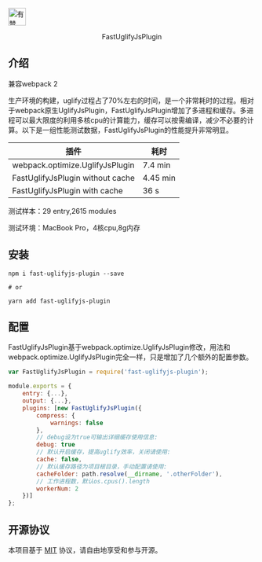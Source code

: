 <p>
<a href="https://github.com/youzan/"><img alt="有赞logo" width="36px" src="https://img.yzcdn.cn/public_files/2017/02/09/e84aa8cbbf7852688c86218c1f3bbf17.png" alt="youzan"></a>
</p>
<p align="center">FastUglifyJsPlugin</p>

## 介绍

兼容webpack 2

生产环境的构建，uglify过程占了70%左右的时间，是一个非常耗时的过程。相对于webpack原生UglifyJsPlugin，FastUglifyJsPlugin增加了多进程和缓存。多进程可以最大限度的利用多核cpu的计算能力，缓存可以按需编译，减少不必要的计算。以下是一组性能测试数据，FastUglifyJsPlugin的性能提升非常明显。

|插件|耗时|
|------|---------|
|webpack.optimize.UglifyJsPlugin|7.4 min|
|FastUglifyJsPlugin without cache|4.45 min|
|FastUglifyJsPlugin with cache|36 s|

测试样本：29 entry,2615 modules

测试环境：MacBook Pro，4核cpu,8g内存


## 安装

```shell
npm i fast-uglifyjs-plugin --save

# or 

yarn add fast-uglifyjs-plugin
```

## 配置
FastUglifyJsPlugin基于webpack.optimize.UglifyJsPlugin修改，用法和webpack.optimize.UglifyJsPlugin完全一样，只是增加了几个额外的配置参数。

```js
var FastUglifyJsPlugin = require('fast-uglifyjs-plugin');

module.exports = {
    entry: {...},
    output: {...},
    plugins: [new FastUglifyJsPlugin({
        compress: {
            warnings: false
        },
        // debug设为true可输出详细缓存使用信息:
        debug: true
        // 默认开启缓存，提高uglify效率，关闭请使用:
        cache: false,
        // 默认缓存路径为项目根目录，手动配置请使用:
        cacheFolder: path.resolve(__dirname, '.otherFolder'),
        // 工作进程数，默认os.cpus().length
        workerNum: 2
    })]
};
```

## 开源协议

本项目基于 [MIT](https://zh.wikipedia.org/wiki/MIT%E8%A8%B1%E5%8F%AF%E8%AD%89) 协议，请自由地享受和参与开源。